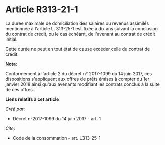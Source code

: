 # Article R313-21-1

La durée maximale de domiciliation des salaires ou revenus assimilés mentionnée à l'article L. 313-25-1 est fixée à dix ans
suivant la conclusion du contrat de crédit, ou le cas échéant, de l'avenant au contrat de crédit initial.

Cette durée ne peut en tout état de cause excéder celle du contrat de crédit.

**Nota:**

Conformément à l'article 2 du décret n° 2017-1099 du 14 juin 2017, ces dispositions s'appliquent aux offres de prêts émises à
compter du 1er janvier 2018 ainsi qu'aux avenants modifiant les contrats conclus à la suite de ces offres.

**Liens relatifs à cet article**

_Créé par_:

  - Décret n°2017-1099 du 14 juin 2017 - art. 1

_Cite_:

  - Code de la consommation - art. L313-25-1
